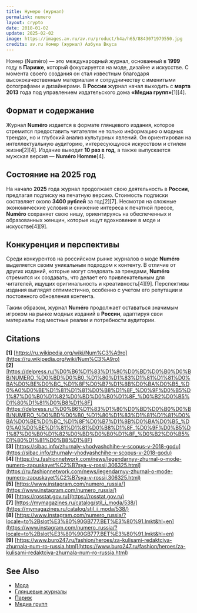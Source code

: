 ```yaml
---
title: Нумеро (журнал)
permalink: numero
layout: crypto
date: 2018-01-02
update: 2025-02-02
image: https://images.av.ru/av.ru/product/h4a/h65/8843071979550.jpg
credits: av.ru Номер (журнал) Азбука Вкуса
---
```


Номер (Numéro) — это международный журнал, основанный в **1999** году в **Париже**, который фокусируется на моде, дизайне и искусстве. С момента своего создания он стал известным благодаря высококачественным материалам и сотрудничеству с именитыми фотографами и дизайнерами. В **России** журнал начал выходить с **марта 2013** года под управлением издательского дома **«Медиа групп»**[1][4].

## Формат и содержание

Журнал **Numéro** издается в формате глянцевого издания, которое стремится предоставить читателям не только информацию о модных трендах, но и глубокий анализ культурных явлений. Он ориентирован на интеллектуальную аудиторию, интересующуюся искусством и стилем жизни[2][4]. Издание выходит **10 раз в год**, а также выпускается мужская версия — **Numéro Homme**[4].

## Состояние на 2025 год

На начало **2025** года журнал продолжает свою деятельность в **России**, предлагая подписку на печатную версию. Стоимость подписки составляет около **3400 рублей** за год[2][7]. Несмотря на сложные экономические условия и снижение интереса к печатной прессе, **Numéro** сохраняет свою нишу, ориентируясь на обеспеченных и образованных женщин, которые ищут вдохновение в моде и искусстве[4][9].

## Конкуренция и перспективы

Среди конкурентов на российском рынке журналов о моде **Numéro** выделяется своим уникальным подходом к контенту. В отличие от других изданий, которые могут следовать за трендами, **Numéro** стремится их создавать, что делает его привлекательным для читателей, ищущих оригинальность и креативность[4][9]. Перспективы издания выглядят оптимистично, особенно с учетом его репутации и постоянного обновления контента.

Таким образом, журнал **Numéro** продолжает оставаться значимым игроком на рынке модных изданий в **России**, адаптируя свои материалы под местные реалии и потребности аудитории.

## Citations

**[1]** [https://ru.wikipedia.org/wiki/Num%C3%A9ro](https://ru.wikipedia.org/wiki/Num%C3%A9ro)  
**[2]** [https://delpress.ru/%D0%B6%D1%83%D1%80%D0%BD%D0%B0%D0%BB/NUMERO_%D0%BD%D0%B0_%D1%80%D1%83%D1%81%D1%81%D0%BA%D0%BE%D0%BC_%D1%8F%D0%B7%D1%8B%D0%BA%D0%B5_%D0%A0%D0%BE%D1%81%D1%81%D0%B8%D1%8F_%D0%9F%D0%B5%D1%87%D0%B0%D1%82%D0%BD%D0%B0%D1%8F_%D0%B2%D0%B5%D1%80%D1%81%D0%B8%D1%8F](https://delpress.ru/%D0%B6%D1%83%D1%80%D0%BD%D0%B0%D0%BB/NUMERO_%D0%BD%D0%B0_%D1%80%D1%83%D1%81%D1%81%D0%BA%D0%BE%D0%BC_%D1%8F%D0%B7%D1%8B%D0%BA%D0%B5_%D0%A0%D0%BE%D1%81%D1%81%D0%B8%D1%8F_%D0%9F%D0%B5%D1%87%D0%B0%D1%82%D0%BD%D0%B0%D1%8F_%D0%B2%D0%B5%D1%80%D1%81%D0%B8%D1%8F)  
**[3]** [https://sibac.info/zhurnaly-vhodyashchihe-v-scopus-v-2018-godu](https://sibac.info/zhurnaly-vhodyashchihe-v-scopus-v-2018-godu)  
**[4]** [https://ru.fashionnetwork.com/news/legendarnyy-zhurnal-o-mode-numero-zapuskayet%C2%B7sya-v-rossii,306325.html](https://ru.fashionnetwork.com/news/legendarnyy-zhurnal-o-mode-numero-zapuskayet%C2%B7sya-v-rossii,306325.html)  
**[5]** [https://www.instagram.com/numero_russia/](https://www.instagram.com/numero_russia/)  
**[6]** [https://rosstat.gov.ru](https://rosstat.gov.ru)  
**[7]** [https://mymagazines.ru/catalog/stil_i_moda/538/](https://mymagazines.ru/catalog/stil_i_moda/538/)  
**[8]** [https://www.instagram.com/numero_russia/?locale=to%2Bslot%E3%80%90GB777.BET%E3%80%91.lmkt&hl=en](https://www.instagram.com/numero_russia/?locale=to%2Bslot%E3%80%90GB777.BET%E3%80%91.lmkt&hl=en)  
**[9]** [https://www.buro247.ru/fashion/heroes/za-kulisami-redaktciya-zhurnala-num-ro-russia.html](https://www.buro247.ru/fashion/heroes/za-kulisami-redaktciya-zhurnala-num-ro-russia.html)  

## See Also

- [Мода](мода)  
- [Глянцевые журналы](глянцевые-журналы)  
- [Париж](париж)  
- [Медиа групп](медиа-групп)  

<!-- Prompt:
- Не менять язык статьи, сохранять оригинальный язык.  
- Если тема оформлена как "Имя Фамилия", заголовок должен быть "Фамилия, Имя".  
- Изменить title: A Template на основной топик в статье.  
- Создать permalink: на основе title.  
- Проверь дату в переменной update: 2025-01-31 на текущую дату
- Изменить заголовок раздела "Citations" на ## Citations.  
- Оформить ссылки в разделе "Citations" в формате: **[1]** [URL](URL).  
- При ссылке на источник в тексте, использовать формат: **[x]**, **[x]**.  
- Убедиться, что номера цитат соответствуют записям в разделе "Citations".  
- Сделать номера цитат кликабельными по указанному выше формату.  
- Добавить список связанных тем в том же формате.  
- Если есть списки - конвертируй их в таблицы
- Выделяй даты, места, географические назавания, адреса, имена собственные **таким образом**
- Использовать шаблон - "[Название темы](ссылка-на-тему)" для каждого пункта.  
- Раздел ## See also должен включаться автоматически в конец статьи.  
- Результат в md коде
- Оставить этот Prompt после редактирования в конце кода.
-->
